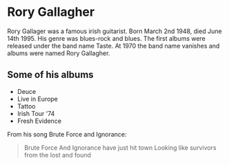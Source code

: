 # Rory Gallagher

Rory Gallager was a famous irish guitarist. Born March 2nd 1948, died June 14th 1995.
His genre was blues-rock and blues.
The first albums were released under the band name Taste. At 1970 the band name vanishes and albums were named Rory Gallagher.


## Some of his albums

* Deuce
* Live in Europe
* Tattoo
* Irish Tour '74
* Fresh Evidence

From his song Brute Force and Ignorance:
> Brute Force And Ignorance have just hit town
> Looking like survivors from the lost and found
